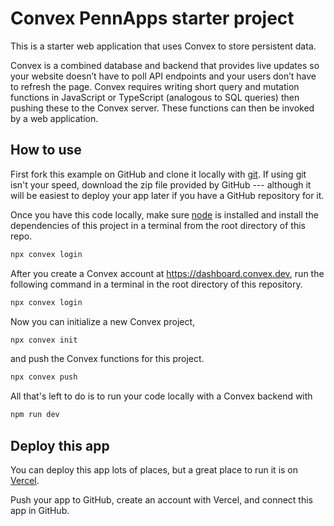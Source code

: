 # Convex PennApps starter project

This is a starter web application that uses Convex to store persistent data.

Convex is a combined database and backend that provides live updates so your website doesn’t have to poll API endpoints and your users don’t have to refresh the page. Convex requires writing short query and mutation functions in JavaScript or TypeScript (analogous to SQL queries) then pushing these to the Convex server. These functions can then be invoked by a web application.

## How to use

First fork this example on GitHub and clone it locally with [git](https://git-scm.com/book/en/v2/Getting-Started-Installing-Git). If using git isn't your speed, download the zip file provided by GitHub --- although it will be easiest to deploy your app later if you have a GitHub repository for it.

Once you have this code locally, make sure [node](https://nodejs.org/en/download/) is installed and install the dependencies of this project in a terminal from the root directory of this repo.

```bash
npx convex login
```

After you create a Convex account at https://dashboard.convex.dev, run the following command in a terminal in the root directory of this repository.

```bash
npx convex login
```

Now you can initialize a new Convex project,

```bash
npx convex init
```

and push the Convex functions for this project.

```bash
npx convex push
```

All that's left to do is to run your code locally with a Convex backend with

```bash
npm run dev
```

## Deploy this app

You can deploy this app lots of places, but a great place to run it is on [Vercel](https://vercel.com?utm_source=github&utm_medium=readme&utm_campaign=convex-penn-apps).

Push your app to GitHub, create an account with Vercel, and connect this app in GitHub.
